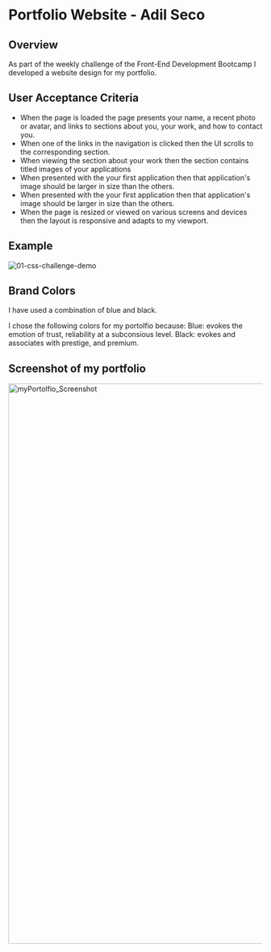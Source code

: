 # Portfolio Website - Adil Seco

## Overview
As part of the weekly challenge of the Front-End Development Bootcamp I developed a website design for my portfolio.


## User Acceptance Criteria
* When the page is loaded the page presents your name, a recent photo or avatar, and links to sections about you, your work, and how to contact you.
* When one of the links in the navigation is clicked then the UI scrolls to the corresponding section.
* When viewing the section about your work then the section contains titled images of your applications
* When presented with the your first application then that application's image should be larger in size than the others.
* When presented with the your first application then that application's image should be larger in size than the others.
* When the page is resized or viewed on various screens and devices then the layout is responsive and adapts to my viewport.

## Example 
![01-css-challenge-demo](https://user-images.githubusercontent.com/117782725/215363899-1b075694-d6a7-43d2-a671-48139b0db6fd.gif)

## Brand Colors
 I have used a combination of blue and black.

 I chose the following colors for my portolfio because:
 Blue:  evokes the emotion of trust, reliability at a subconsious level.
 Black: evokes and associates with prestige, and premium. 

## Screenshot of my portfolio
<img width="1109" alt="myPortolfio_Screenshot" src="https://user-images.githubusercontent.com/117782725/215371525-50e70078-35f9-421b-888a-8291643ee31b.png">







